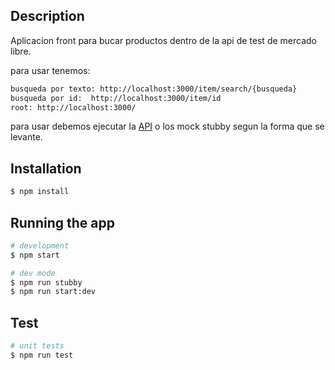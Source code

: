 ## Description

Aplicacion front para bucar productos dentro de la api de test de mercado libre.

para usar tenemos:
```bash
busqueda por texto: http://localhost:3000/item/search/{busqueda}
busqueda por id:  http://localhost:3000/item/id
root: http://localhost:3000/
```
para usar debemos ejecutar la [API](https://github.com/vmatheu/mercado-libre-api) o los mock stubby segun la forma que se levante.  

## Installation

```bash
$ npm install
```

## Running the app

```bash
# development
$ npm start

# dev mode
$ npm run stubby
$ npm run start:dev

```

## Test

```bash
# unit tests
$ npm run test
```

